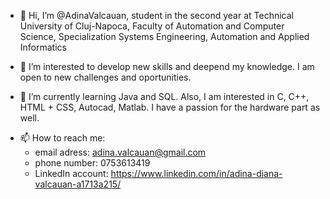 - 👋 Hi, I’m @AdinaValcauan, student in the second year at Technical University of Cluj-Napoca, Faculty of Automation and Computer Science,
 Specialization Systems Engineering, Automation and Applied Informatics
 
- 👀 I’m interested to develop new skills and deepend my knowledge. I am open to new challenges and oportunities.

- 🌱 I’m currently learning Java and SQL. Also, I am interested in C, C++, HTML + CSS, Autocad, Matlab. I have a passion for the hardware part as well.
<!--- 💞️ I’m looking to collaborate on ...
--->

- 📫 How to reach me:
  - email adress: adina.valcauan@gmail.com
  - phone number: 0753613419
  - LinkedIn account: https://www.linkedin.com/in/adina-diana-valcauan-a1713a215/

<!---
AdinaValcauan/AdinaValcauan is a ✨ special ✨ repository because its `README.md` (this file) appears on your GitHub profile.
You can click the Preview link to take a look at your changes.
--->
